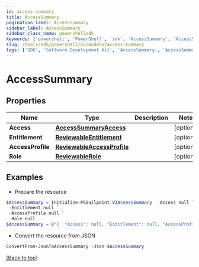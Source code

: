 ```yaml
---
id: access-summary
title: AccessSummary
pagination_label: AccessSummary
sidebar_label: AccessSummary
sidebar_class_name: powershellsdk
keywords: ['powershell', 'PowerShell', 'sdk', 'AccessSummary', 'AccessSummary'] 
slug: /tools/sdk/powershell/v3/models/access-summary
tags: ['SDK', 'Software Development Kit', 'AccessSummary', 'AccessSummary']
---
```



# AccessSummary

## Properties

Name | Type | Description | Notes
------------ | ------------- | ------------- | -------------
**Access** | [**AccessSummaryAccess**](access-summary-access) |  | [optional] 
**Entitlement** | [**ReviewableEntitlement**](reviewable-entitlement) |  | [optional] 
**AccessProfile** | [**ReviewableAccessProfile**](reviewable-access-profile) |  | [optional] 
**Role** | [**ReviewableRole**](reviewable-role) |  | [optional] 

## Examples

- Prepare the resource
```powershell
$AccessSummary = Initialize-PSSailpoint.V3AccessSummary  -Access null `
 -Entitlement null `
 -AccessProfile null `
 -Role null
$AccessSummary = @"{  "Access": null, "Entitlement": null, "AccessProfile": null, "Role": null }"@
```

- Convert the resource from JSON
```powershell
ConvertFrom-JsonToAccessSummary -Json $AccessSummary
```


[[Back to top]](#) 

